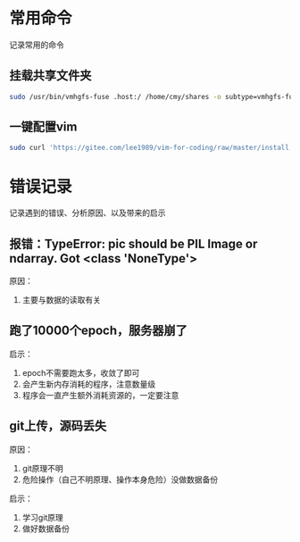 # 常用命令

记录常用的命令

## 挂载共享文件夹

```sh
sudo /usr/bin/vmhgfs-fuse .host:/ /home/cmy/shares -o subtype=vmhgfs-fuse,allow_other
```

## 一键配置vim

```sh
sudo curl 'https://gitee.com/lee1989/vim-for-coding/raw/master/install.sh' | sh
```



# 错误记录

记录遇到的错误、分析原因、以及带来的启示

## 报错：TypeError: pic should be PIL Image or ndarray. Got <class 'NoneType'>
原因：

1. 主要与数据的读取有关

## 跑了10000个epoch，服务器崩了
启示：

1. epoch不需要跑太多，收敛了即可	
2. 会产生新内存消耗的程序，注意数量级
3. 程序会一直产生额外消耗资源的，一定要注意

## git上传，源码丢失

原因：

1. git原理不明	
2. 危险操作（自己不明原理、操作本身危险）没做数据备份

启示：

1. 学习git原理 
2. 做好数据备份
